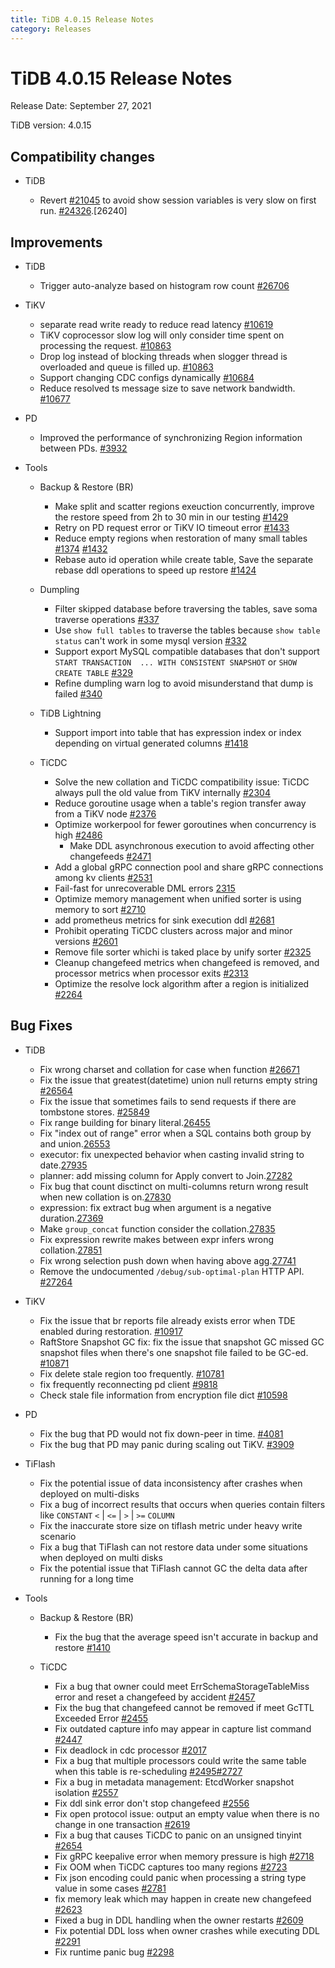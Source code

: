 ```yaml
---
title: TiDB 4.0.15 Release Notes
category: Releases
---
```


# TiDB 4.0.15 Release Notes

Release Date: September 27, 2021

TiDB version: 4.0.15

## Compatibility changes

+ TiDB

    - Revert [#21045](https://github.com/pingcap/tidb/pull/21045) to avoid show session variables is very slow on first run. [#24326](https://github.com/pingcap/tidb/issues/24326).[26240]

## Improvements

+ TiDB

    - Trigger auto-analyze based on histogram row count [#26706](https://github.com/pingcap/tidb/pull/26706)

+ TiKV

    - separate read write ready to reduce read latency [#10619](https://github.com/tikv/tikv/pull/10619)
    - TiKV coprocessor slow log will only consider time spent on processing the request. [#10863](https://github.com/tikv/tikv/pull/10863)
    - Drop log instead of blocking threads when slogger thread is overloaded and queue is filled up. [#10863](https://github.com/tikv/tikv/pull/10863)
    - Support changing CDC configs dynamically [#10684](https://github.com/tikv/tikv/pull/10684)
    - Reduce resolved ts message size to save network bandwidth. [#10677](https://github.com/tikv/tikv/pull/10677)

+ PD

    - Improved the performance of synchronizing Region information between PDs. [#3932](https://github.com/tikv/pd/pull/3932)

+ Tools

    + Backup & Restore (BR)

        - Make split and scatter regions exeuction concurrently, improve the restore speed from 2h to 30 min in our testing [#1429](https://github.com/pingcap/br/pull/1429)
        - Retry on PD request error or TiKV IO timeout error [#1433](https://github.com/pingcap/br/pull/1433)
        - Reduce empty regions when restoration of many small tables [#1374](https://github.com/pingcap/br/issues/1374) [#1432](https://github.com/pingcap/br/pull/1432)
        - Rebase auto id operation while create table, Save the separate rebase ddl operations to speed up restore [#1424](https://github.com/pingcap/br/pull/1424)

    + Dumpling

        - Filter skipped database before traversing the tables, save soma traverse operations [#337](https://github.com/pingcap/dumpling/pull/337)
        - Use `show full tables` to traverse the tables because `show table status` can't work in some mysql version [#332](https://github.com/pingcap/dumpling/pull/332)
        - Support export MySQL compatible databases that don't support `START TRANSACTION  ... WITH CONSISTENT SNAPSHOT` or `SHOW CREATE TABLE` [#329](https://github.com/pingcap/dumpling/pull/329)
        - Refine dumpling warn log to avoid misunderstand that dump is failed [#340](https://github.com/pingcap/dumpling/pull/340)

    + TiDB Lightning

        - Support import into table that has expression index or index depending on virtual generated columns [#1418](https://github.com/pingcap/br/pull/1418)

    + TiCDC

        - Solve the new collation and TiCDC compatibility issue: TiCDC always pull the old value from TiKV internally [#2304](https://github.com/pingcap/ticdc/pull/2304)
        - Reduce goroutine usage when a table's region transfer away from a TiKV node [#2376](https://github.com/pingcap/ticdc/pull/2376)
        - Optimize workerpool for fewer goroutines when concurrency is high [#2486](https://github.com/pingcap/ticdc/pull/2486)
            - Make DDL asynchronous execution to avoid affecting other changefeeds [#2471](https://github.com/pingcap/ticdc/pull/2471)
        - Add a global gRPC connection pool and share gRPC connections among kv clients [#2531](https://github.com/pingcap/ticdc/pull/2531)
        - Fail-fast for unrecoverable DML errors [2315](https://github.com/pingcap/ticdc/pull/2315)
        - Optimize memory management when unified sorter is using memory to sort [#2710](https://github.com/pingcap/ticdc/pull/2710)
        - add prometheus metrics for sink execution ddl [#2681](https://github.com/pingcap/ticdc/pull/2681)
        - Prohibit operating TiCDC clusters across major and minor versions [#2601](https://github.com/pingcap/ticdc/pull/2601)
        - Remove file sorter whichi is taked place by unify sorter [#2325](https://github.com/pingcap/ticdc/pull/2325)
        - Cleanup changefeed metrics when changefeed is removed, and processor metrics when processor exits [#2313](https://github.com/pingcap/ticdc/pull/2313)
        - Optimize the resolve lock algorithm after a region is initialized [#2264](https://github.com/pingcap/ticdc/pull/2264)

## Bug Fixes

+ TiDB

    - Fix wrong charset and collation for case when function [#26671](https://github.com/pingcap/tidb/pull/26671)
    - Fix the issue that greatest(datetime) union null returns empty string [#26564](https://github.com/pingcap/tidb/pull/26564)
    - Fix the issue that sometimes fails to send requests if there are tombstone stores. [#25849](https://github.com/pingcap/tidb/pull/25849)
    - Fix range building for binary literal.[26455](https://github.com/pingcap/tidb/pull/26455)
    - Fix "index out of range" error when a SQL contains both group by and union.[26553](https://github.com/pingcap/tidb/pull/26553)
    - executor: fix unexpected behavior when casting invalid string to date.[27935](https://github.com/pingcap/tidb/pull/27935)
    - planner: add missing column for Apply convert to Join.[27282](https://github.com/pingcap/tidb/pull/27282)
    - Fix bug that count disctinct on multi-columns return wrong result when new collation is on.[27830](https://github.com/pingcap/tidb/pull/27830)
    - expression: fix extract bug when argument is a negative duration.[27369](https://github.com/pingcap/tidb/pull/27369)
    - Make `group_concat` function consider the collation.[27835](https://github.com/pingcap/tidb/pull/27835)
    - Fix expression rewrite makes between expr infers wrong collation.[27851](https://github.com/pingcap/tidb/pull/27851)
    - Fix wrong selection push down when having above agg.[27741](https://github.com/pingcap/tidb/pull/27741)
    - Remove the undocumented `/debug/sub-optimal-plan` HTTP API. [#27264](https://github.com/pingcap/tidb/pull/27264)

+ TiKV

    - Fix the issue that br reports file already exists error when TDE enabled during restoration. [#10917](https://github.com/tikv/tikv/pull/10917)
    - RaftStore Snapshot GC fix: fix the issue that snapshot GC missed GC snapshot files when there's one snapshot file failed to be GC-ed. [#10871](https://github.com/tikv/tikv/pull/10871)
    - Fix delete stale region too frequently. [#10781](https://github.com/tikv/tikv/pull/10781)
    - fix frequently reconnecting pd client [#9818](https://github.com/tikv/tikv/pull/9818)
    - Check stale file information from encryption file dict [#10598](https://github.com/tikv/tikv/pull/10598)

+ PD

    - Fix the bug that PD would not fix down-peer in time. [#4081](https://github.com/tikv/pd/pull/4081)
    - Fix the bug that PD may panic during scaling out TiKV. [#3909](https://github.com/tikv/pd/pull/3909)

+ TiFlash

    - Fix the potential issue of data inconsistency after crashes when deployed on multi-disks
    - Fix a bug of incorrect results that occurs when queries contain filters like `CONSTANT` `<` | `<=` | `>` | `>=` `COLUMN`
    - Fix the inaccurate store size on tiflash metric under heavy write scenario
    - Fix a bug that TiFlash can not restore data under some situations when deployed on multi disks
    - Fix the potential issue that TiFlash cannot GC the delta data after running for a long time

+ Tools

    + Backup & Restore (BR)

        - Fix the bug that the average speed isn't accurate in backup and restore [#1410](https://github.com/pingcap/br/pull/1410)

    + TiCDC

        - Fix a bug that owner could meet ErrSchemaStorageTableMiss error and reset a changefeed by accident [#2457](https://github.com/pingcap/ticdc/pull/2457)
        - Fix the bug that changefeed cannot be removed if meet GcTTL Exceeded Error [#2455](https://github.com/pingcap/ticdc/pull/2455)
        - Fix outdated capture info may appear in capture list command [#2447](https://github.com/pingcap/ticdc/pull/2447)
        - Fix deadlock in cdc processor [#2017](https://github.com/pingcap/ticdc/pull/2017)
        - Fix a bug that multiple processors could write the same table when this table is re-scheduling [#2495](https://github.com/pingcap/ticdc/pull/2495)[#2727](https://github.com/pingcap/ticdc/pull/2727)
        - Fix a bug in metadata management: EtcdWorker snapshot isolation [#2557](https://github.com/pingcap/ticdc/pull/2557)
        - Fix ddl sink error don't stop changefeed [#2556](https://github.com/pingcap/ticdc/pull/2556)
        - Fix open protocol issue: output an empty value when there is no change in one transaction [#2619](https://github.com/pingcap/ticdc/pull/2619)
        - Fix a bug that causes TiCDC to panic on an unsigned tinyint [#2654](https://github.com/pingcap/ticdc/pull/2654)
        - Fix gRPC keepalive error when memory pressure is high [#2718](https://github.com/pingcap/ticdc/pull/2718)
        - Fix OOM when TiCDC captures too many regions [#2723](https://github.com/pingcap/ticdc/pull/2723)
        - Fix json encoding could panic when processing a string type value in some cases [#2781](https://github.com/pingcap/ticdc/pull/2781)
        - fix memory leak which may happen in create new changefeed [#2623](https://github.com/pingcap/ticdc/pull/2623)
        - Fixed a bug in DDL handling when the owner restarts [#2609](https://github.com/pingcap/ticdc/pull/2609)
        - Fix potential DDL loss when owner crashes while executing DDL [#2291](https://github.com/pingcap/ticdc/pull/2291)
        - Fix runtime panic bug [#2298](https://github.com/pingcap/ticdc/pull/2298)
